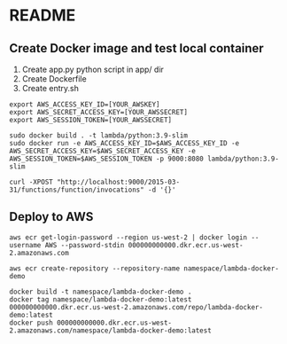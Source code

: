# README

## Create Docker image and test local container
1. Create app.py python script in app/ dir
2. Create Dockerfile
3. Create entry.sh

```
export AWS_ACCESS_KEY_ID=[YOUR_AWSKEY]
export AWS_SECRET_ACCESS_KEY=[YOUR_AWSSECRET]
export AWS_SESSION_TOKEN=[YOUR_AWSSECRET]

sudo docker build . -t lambda/python:3.9-slim
sudo docker run -e AWS_ACCESS_KEY_ID=$AWS_ACCESS_KEY_ID -e AWS_SECRET_ACCESS_KEY=$AWS_SECRET_ACCESS_KEY -e AWS_SESSION_TOKEN=$AWS_SESSION_TOKEN -p 9000:8080 lambda/python:3.9-slim

curl -XPOST "http://localhost:9000/2015-03-31/functions/function/invocations" -d '{}'
```

## Deploy to AWS
```
aws ecr get-login-password --region us-west-2 | docker login --username AWS --password-stdin 000000000000.dkr.ecr.us-west-2.amazonaws.com

aws ecr create-repository --repository-name namespace/lambda-docker-demo

docker build -t namespace/lambda-docker-demo .
docker tag namespace/lambda-docker-demo:latest 000000000000.dkr.ecr.us-west-2.amazonaws.com/repo/lambda-docker-demo:latest
docker push 000000000000.dkr.ecr.us-west-2.amazonaws.com/namespace/lambda-docker-demo:latest
```

